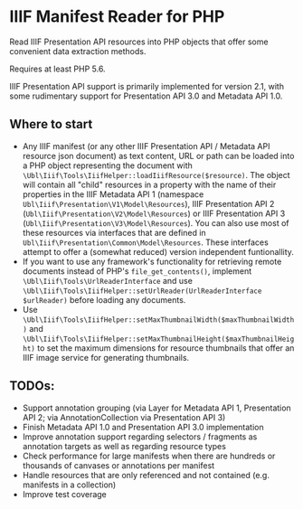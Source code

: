 # IIIF Manifest Reader for PHP

Read IIIF Presentation API resources into PHP objects that offer some convenient data extraction methods.

Requires at least PHP 5.6.

IIIF Presentation API support is primarily implemented for version 2.1, with some rudimentary support for Presentation API 3.0 and Metadata API 1.0.

## Where to start

* Any IIIF manifest (or any other IIIF Presentation API / Metadata API resource json document) as text content, URL or path can be loaded into a PHP object representing the document with `\Ubl\Iiif\Tools\IiifHelper::loadIiifResource($resource)`. The object will contain all "child" resources in a property with the name of their properties in the IIIF Metadata API 1 (namespace `Ubl\Iiif\Presentation\V1\Model\Resources`), IIIF Presentation API 2 (`Ubl\Iiif\Presentation\V2\Model\Resources`) or IIIF Presentation API 3 (`Ubl\Iiif\Presentation\V3\Model\Resources`). You can also use most of these resources via interfaces that are defined in `Ubl\Iiif\Presentation\Common\Model\Resources`. These interfaces attempt to offer a (somewhat reduced) version independent funtionallity.  
* If you want to use any framework's functionality for retrieving remote documents instead of PHP's `file_get_contents()`, implement `\Ubl\Iiif\Tools\UrlReaderInterface` and use `\Ubl\Iiif\Tools\IiifHelper::setUrlReader(UrlReaderInterface $urlReader)` before loading any documents.
* Use `\Ubl\Iiif\Tools\IiifHelper::setMaxThumbnailWidth($maxThumbnailWidth)` and `\Ubl\Iiif\Tools\IiifHelper::setMaxThumbnailHeight($maxThumbnailHeight)` to set the maximum dimensions for resource thumbnails that offer an IIIF image service for generating thumbnails.

## TODOs:

* Support annotation grouping (via Layer for Metadata API 1, Presentation API 2; via AnnotationCollection via Presentation API 3)
* Finish Metadata API 1.0 and Presentation API 3.0 implementation
* Improve annotation support regarding selectors / fragments as annotation targets as well as regarding resource types
* Check performance for large manifests when there are hundreds or thousands of canvases or annotations per manifest
* Handle resources that are only referenced and not contained (e.g. manifests in a collection)
* Improve test coverage
